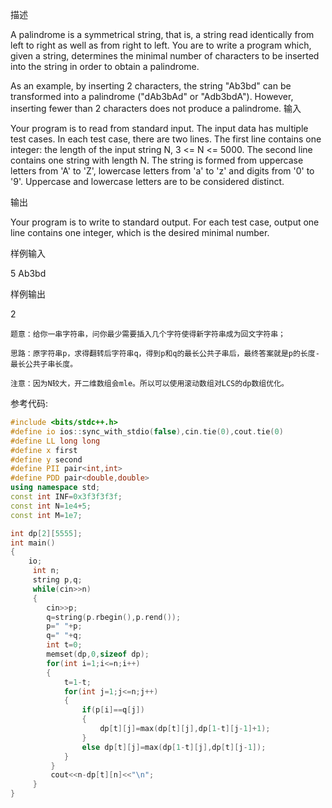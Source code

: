 描述

A palindrome is a symmetrical string, that is, a string read identically from left to right as well as from right to left. You are to write a program which, given a string, determines the minimal number of characters to be inserted into the string in order to obtain a palindrome.

As an example, by inserting 2 characters, the string "Ab3bd" can be transformed into a palindrome ("dAb3bAd" or "Adb3bdA"). However, inserting fewer than 2 characters does not produce a palindrome.
输入

Your program is to read from standard input. The input data has multiple test cases. In each test case, there are two lines. The first line contains one integer: the length of the input string N, 3 <= N <= 5000. The second line contains one string with length N. The string is formed from uppercase letters from 'A' to 'Z', lowercase letters from 'a' to 'z' and digits from '0' to '9'. Uppercase and lowercase letters are to be considered distinct.

输出

Your program is to write to standard output. For each test case, output one line contains one integer, which is the desired minimal number.

样例输入

5
Ab3bd

样例输出

2

```
题意：给你一串字符串，问你最少需要插入几个字符使得新字符串成为回文字符串；

思路：原字符串p，求得翻转后字符串q，得到p和q的最长公共子串后，最终答案就是p的长度-最长公共子串长度。

注意：因为N较大，开二维数组会mle。所以可以使用滚动数组对LCS的dp数组优化。

```



参考代码:

```c++
#include <bits/stdc++.h>
#define io ios::sync_with_stdio(false),cin.tie(0),cout.tie(0)
#define LL long long
#define x first
#define y second
#define PII pair<int,int>
#define PDD pair<double,double>
using namespace std;
const int INF=0x3f3f3f3f;
const int N=1e4+5;
const int M=1e7;

int dp[2][5555];
int main()
{
	io;
	 int n;
	 string p,q;
	 while(cin>>n)
	 {
	 	cin>>p;
	 	q=string(p.rbegin(),p.rend());
	 	p=" "+p;
	 	q=" "+q;
	 	int t=0;
	 	memset(dp,0,sizeof dp);
	 	for(int i=1;i<=n;i++)
	 	{
	 		t=1-t;
	 		for(int j=1;j<=n;j++)
	 		{
	 			if(p[i]==q[j])
				{
				 	dp[t][j]=max(dp[t][j],dp[1-t][j-1]+1);
				}
				else dp[t][j]=max(dp[1-t][j],dp[t][j-1]);
			}
		 }
		 cout<<n-dp[t][n]<<"\n";
	 }
}
```



 

